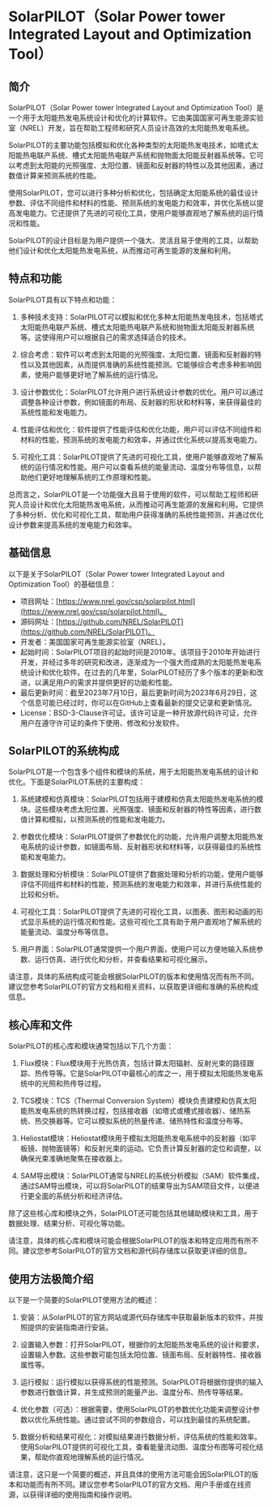# SolarPILOT（Solar Power tower Integrated Layout and Optimization Tool）

## 简介

SolarPILOT（Solar Power tower Integrated Layout and Optimization Tool）是一个用于太阳能热发电系统设计和优化的计算软件。它由美国国家可再生能源实验室（NREL）开发，旨在帮助工程师和研究人员设计高效的太阳能热发电系统。

SolarPILOT的主要功能包括模拟和优化各种类型的太阳能热发电技术，如塔式太阳能热电联产系统、槽式太阳能热电联产系统和抛物面太阳能反射器系统等。它可以考虑到太阳能的光照强度、太阳位置、镜面和反射器的特性以及其他因素，通过数值计算来预测系统的性能。

使用SolarPILOT，您可以进行多种分析和优化，包括确定太阳能系统的最佳设计参数、评估不同组件和材料的性能、预测系统的发电能力和效率，并优化系统以提高发电能力。它还提供了先进的可视化工具，使用户能够直观地了解系统的运行情况和性能。

SolarPILOT的设计目标是为用户提供一个强大、灵活且易于使用的工具，以帮助他们设计和优化太阳能热发电系统，从而推动可再生能源的发展和利用。

## 特点和功能

SolarPILOT具有以下特点和功能：

1. 多种技术支持：SolarPILOT可以模拟和优化多种太阳能热发电技术，包括塔式太阳能热电联产系统、槽式太阳能热电联产系统和抛物面太阳能反射器系统等。这使得用户可以根据自己的需求选择适合的技术。

2. 综合考虑：软件可以考虑到太阳能的光照强度、太阳位置、镜面和反射器的特性以及其他因素，从而提供准确的系统性能预测。它能够综合考虑多种影响因素，使用户能够更好地了解系统的运行情况。

3. 设计参数优化：SolarPILOT允许用户进行系统设计参数的优化。用户可以通过调整各种设计参数，例如镜面的布局、反射器的形状和材料等，来获得最佳的系统性能和发电能力。

4. 性能评估和优化：软件提供了性能评估和优化功能，用户可以评估不同组件和材料的性能，预测系统的发电能力和效率，并通过优化系统以提高发电能力。

5. 可视化工具：SolarPILOT提供了先进的可视化工具，使用户能够直观地了解系统的运行情况和性能。用户可以查看系统的能量流动、温度分布等信息，以帮助他们更好地理解系统的工作原理和性能。

总而言之，SolarPILOT是一个功能强大且易于使用的软件，可以帮助工程师和研究人员设计和优化太阳能热发电系统，从而推动可再生能源的发展和利用。它提供了多种分析、优化和可视化工具，帮助用户获得准确的系统性能预测，并通过优化设计参数来提高系统的发电能力和效率。

## 基础信息

以下是关于SolarPILOT（Solar Power tower Integrated Layout and Optimization Tool）的基础信息：
- 项目网址：[https://www.nrel.gov/csp/solarpilot.html](https://www.nrel.gov/csp/solarpilot.html)。
- 源码网址：[https://github.com/NREL/SolarPILOT](https://github.com/NREL/SolarPILOT)。
- 开发者：美国国家可再生能源实验室（NREL）。
- 起始时间：SolarPILOT项目的起始时间是2010年。该项目于2010年开始进行开发，并经过多年的研究和改进，逐渐成为一个强大而成熟的太阳能热发电系统设计和优化软件。在过去的几年里，SolarPILOT经历了多个版本的更新和改进，以满足用户的需求并提供更好的功能和性能。
- 最后更新时间：截至2023年7月10日，最后更新时间为2023年6月29日，这个信息可能已经过时，你可以在GitHub上查看最新的提交记录和更新情况。
- License：BSD-3-Clause许可证。该许可证是一种开放源代码许可证，允许用户在遵守许可证的条件下使用、修改和分发软件。

## SolarPILOT的系统构成

SolarPILOT是一个包含多个组件和模块的系统，用于太阳能热发电系统的设计和优化。下面是SolarPILOT系统的主要构成：

1. 系统建模和仿真模块：SolarPILOT包括用于建模和仿真太阳能热发电系统的模块。这些模块考虑太阳位置、光照强度、镜面和反射器的特性等因素，进行数值计算和模拟，以预测系统的性能和发电能力。

2. 参数优化模块：SolarPILOT提供了参数优化的功能，允许用户调整太阳能热发电系统的设计参数，如镜面布局、反射器形状和材料等，以获得最佳的系统性能和发电能力。

3. 数据处理和分析模块：SolarPILOT提供了数据处理和分析的功能，使用户能够评估不同组件和材料的性能，预测系统的发电能力和效率，并进行系统性能的比较和分析。

4. 可视化工具：SolarPILOT提供了先进的可视化工具，以图表、图形和动画的形式显示系统的运行情况和性能。这些可视化工具有助于用户直观地了解系统的能量流动、温度分布等信息。

5. 用户界面：SolarPILOT通常提供一个用户界面，使用户可以方便地输入系统参数、运行仿真、进行优化和分析，并查看结果和可视化展示。

请注意，具体的系统构成可能会根据SolarPILOT的版本和使用情况而有所不同。建议您参考SolarPILOT的官方文档和相关资料，以获取更详细和准确的系统构成信息。

## 核心库和文件


SolarPILOT的核心库和模块通常包括以下几个方面：

1. Flux模块：Flux模块用于光热仿真，包括计算太阳辐射、反射光束的路径跟踪、热传导等。它是SolarPILOT中最核心的库之一，用于模拟太阳能热发电系统中的光照和热传导过程。

2. TCS模块：TCS（Thermal Conversion System）模块负责建模和仿真太阳能热发电系统的热转换过程，包括接收器（如塔式或槽式接收器）、储热系统、热交换器等。它可以模拟系统的热量传递、储热特性和温度分布等。

3. Heliostat模块：Heliostat模块用于模拟太阳能热发电系统中的反射器（如平板镜、抛物面镜等）和反射光束的运动。它负责计算反射器的定位和调整，以确保光束准确地聚焦在接收器上。

4. SAM导出模块：SolarPILOT通常与NREL的系统分析模拟（SAM）软件集成，通过SAM导出模块，可以将SolarPILOT的结果导出为SAM项目文件，以便进行更全面的系统分析和经济评估。

除了这些核心库和模块之外，SolarPILOT还可能包括其他辅助模块和工具，用于数据处理、结果分析、可视化等功能。

请注意，具体的核心库和模块可能会根据SolarPILOT的版本和特定应用而有所不同。建议您参考SolarPILOT的官方文档和源代码存储库以获取更详细的信息。

## 使用方法极简介绍

以下是一个简要的SolarPILOT使用方法的概述：

1. 安装：从SolarPILOT的官方网站或源代码存储库中获取最新版本的软件，并按照提供的安装指南进行安装。

2. 设置输入参数：打开SolarPILOT，根据你的太阳能热发电系统的设计和要求，设置输入参数。这些参数可能包括太阳位置、镜面布局、反射器特性、接收器属性等。

3. 运行模拟：运行模拟以获得系统的性能预测。SolarPILOT将根据你提供的输入参数进行数值计算，并生成预测的能量产出、温度分布、热传导等结果。

4. 优化参数（可选）：根据需要，使用SolarPILOT的参数优化功能来调整设计参数以优化系统性能。通过尝试不同的参数组合，可以找到最佳的系统配置。

5. 数据分析和结果可视化：对模拟结果进行数据分析，评估系统的性能和效率。使用SolarPILOT提供的可视化工具，查看能量流动图、温度分布图等可视化结果，帮助你直观地理解系统的运行情况。

请注意，这只是一个简要的概述，并且具体的使用方法可能会因SolarPILOT的版本和功能而有所不同。建议您参考SolarPILOT的官方文档、用户手册或在线资源，以获得详细的使用指南和操作说明。